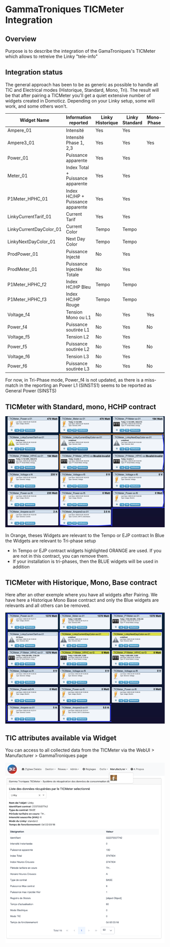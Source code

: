 # GammaTroniques TICMeter Integration

## Overview

Purpose is to describe the integration of the GamaTroniques's TICMeter which allows to retreive the Linky "tele-info"

## Integration status

The general approach has been to be as generic as possible to handle all TIC and Electrical modes (Historique, Standard, Mono, Tri). The result will be that after pairing a TICMeter you'll get a quiet extensive number of widgets created in Domoticz.
Depending on your Linky setup, some will work, and some others won't.

| Widget Name             | Information reported              | Linky Historique | Linky Standard | Mono-Phase | Tri-phase |
| ----------------------- | --------------------------------- | ---------------- | -------------- | ---------- | --------- |
| Ampere_01               | Intensité                         |      Yes         |     Yes        |            |           |
| Ampere3_01              | Intensité Phase 1, 2,3            |      Yes         |     Yes        |   Yes      |   Yes     |
| Power_01                | Puissance apparente               |      Yes         |     Yes        |            |           |
| Meter_01                | Index Total + Puissance apparente |      Yes         |     Yes        |            |           |
| P1Meter_HPHC_01         | Index HC/HP + Puissance apparente |      Yes         |     Yes        |            |           |
| LinkyCurrentTarif_01    | Current Tarif                     |      Yes         |     Yes        |            |           |
| LinkyCurrentDayColor_01 | Current Color                     |    Tempo         |     Tempo      |            |           |
| LinkyNextDayColor_01    | Next Day Color                    |    Tempo         |     Tempo      |            |           |
| ProdPower_01            | Puissance Injecté                 |     No           |     Yes        |            |           |
| ProdMeter_01            | Puissance Injectée Totale         |     No           |     Yes        |            |           |
| P1Meter_HPHC_f2         | Index HC/HP Bleu                  |    Tempo         |     Tempo      |            |           |
| P1Meter_HPHC_f3         | Index HC/HP Rouge                 |    Tempo         |     Tempo      |            |           |
| Voltage_f4              | Tension Mono ou L1                |      No          |     Yes        |    Yes     |   Yes     |
| Power_f4                | Puissance soutirée  L1            |     No           |     Yes        |   No       |  Yes      |
| Voltage_f5              | Tension L2                        |      No          |     Yes        |            |           |
| Power_f5                | Puissance soutirée  L2            |     No           |     Yes        |   No       |  Yes      |
| Voltage_f6              | Tension L3                        |      No          |     Yes        |            |           |
| Power_f6                | Puissance soutirée  L3            |     No           |     Yes        |   No       |  Yes      |

For now, in Tri-Phase mode, Power_f4 is not updated, as there is a miss-match in the reporting an Power L1 (SINSTS1) seems to be reported as General Power (SINSTS)

## TICMeter with Standard, mono, HCHP contract

![TICMeter Widgets on Domoticz](../Images/GammaTroniques-TICMeter.png)

In Orange, theses Widgets are relevant to the Tempo or EJP contract
In Blue the Widgets are relevant to Tri-phase setup

* In Tempo or EJP contract widgets highlighted ORANGE are used. If you are not in this contract, you can remove them.
* If your installation is tri-phases, then the BLUE widgets will be used in addition

## TICMeter with Historique, Mono, Base contract

Here after an other exemple where you have all widgets after Pairing. We have here a Historique Mono Base contract and only the Blue widgets are relevants and all others can be  removed.

![TICMeter Widgets on Domoticz Historique Mono Base Contract](../Images/TIC-Meter-Widgets-Linky-Historique-Mono.png)

## TIC attributes available via Widget

You can access to all collected data from the TICMeter via the WebUI > Manufacturer > GammaTroniques page

![TICMeter collected data](../Images/TICMeter-WebUI-manufacturer-page.png)
